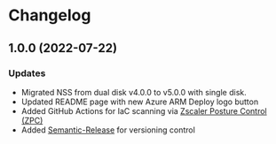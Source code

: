 # Changelog

## 1.0.0 (2022-07-22)

### Updates

* Migrated NSS from dual disk v4.0.0 to v5.0.0 with single disk.
* Updated README page with new Azure ARM Deploy logo button
* Added GitHub Actions for IaC scanning via [Zscaler Posture Control (ZPC)](https://www.zscaler.com/products/posture-control)
* Added [Semantic-Release](https://semantic-release.gitbook.io/semantic-release/) for versioning control
